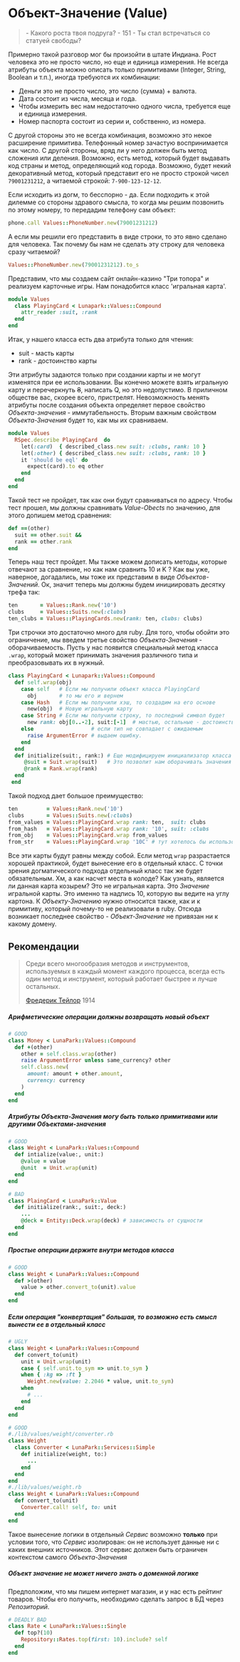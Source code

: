 # Объект-Значение (Value)
> \- Какого роста твоя подруга?
> \- 151
> \- Ты стал встречаться со статуей свободы?

Примерно такой разговор мог бы произойти в штате Индиана. Рост человека это не просто число, но еще и единица измерения. Не всегда атрибуты объекта можно описать только примитивами (Integer, String, Boolean и т.п.), иногда требуются их комбинации:
- Деньги это не просто число, это число (сумма) + валюта.
- Дата состоит из числа, месяца и года.
- Чтобы измерить вес нам недостаточно одного числа, требуется еще и единица измерения.
- Номер паспорта состоит из серии и, собственно, из номера.

С другой стороны это не всегда комбинация, возможно это некое расширение примитива.
Телефонный номер зачастую воспринимается как число. С другой стороны, вряд ли у него должен быть метод сложения или деления. Возможно, есть метод, который будет выдавать код страны и метод, определяющий код города. Возможно, будет некий декоративный метод, который представит его не просто строкой чисел `79001231212`, а читаемой строкой: `7-900-123-12-12`.

<spoiler title="а может в декоратор?">

Если исходить из догм, то бесспорно - да. Если подходить к этой дилемме со стороны здравого смысла, то когда мы решим позвонить по этому номеру, то передадим телефону сам объект:

```ruby
phone.call Values::PhoneNumber.new(79001231212)
```
А если мы решили его представить в виде строки, то это явно сделано для человека. Так почему бы нам не сделать эту строку для человека сразу читаемой?
```ruby
Values::PhoneNumber.new(79001231212).to_s
```
</spoiler>

Представим, что мы создаем сайт онлайн-казино "Три топора" и реализуем карточные игры. Нам понадобится класс 'игральная карта'.

```ruby
module Values
  class PlayingCard < Lunapark::Values::Compound
    attr_reader :suit, :rank
  end
end
```
Итак, у нашего класса есть два атрибута только для чтения:
- suit - масть карты
- rank - достоинство карты

Эти атрибуты задаются только при создании карты и не могут изменятся при ее использовании. Вы конечно можете взять игральную карту и перечеркнуть <s>8</s>, написать Q, но это недопустимо. В  приличном обществе вас, скорее всего, пристрелят. Невозможность менять атрибуты после создания объекта определяет первое свойство _Объекта-значения_ - иммутабельность.
Вторым важным свойством _Объекта-Значения_ будет то, как мы их сравниваем.

```ruby
module Values
  RSpec.describe PlayingCard  do
    let(:card)  { described_class.new suit: :clubs, rank: 10 }
    let(:other) { described_class.new suit: :clubs, rank: 10 }
    it 'should be eql' do
      expect(card).to eq other
    end
  end
end
```
Такой тест не пройдет, так как они будут сравниваться по адресу. Чтобы тест прошел, мы должны сравнивать _Value-Obects_ по значению, для этого допишем метод сравнения:
```ruby
def ==(other)
  suit == other.suit &&
  rank == other.rank
end
```
Теперь наш тест пройдет. Мы также можем дописать методы, которые отвечают за сравнение, но как нам сравнить 10 и K ? Как вы уже, наверное, догадались, мы тоже их представим в виде _Объектов-Значений_. Ок, значит теперь мы должны будем инициировать десятку трефа так:
```ruby
ten       = Values::Rank.new('10')
clubs     = Values::Suits.new(:clubs)
ten_clubs = Values::PlayingCards.new(rank: ten, clubs: clubs)
```
Три строчки это достаточно много для ruby. Для того, чтобы обойти это ограничение, мы введем третье свойство _Объекта-Значения_ - оборачиваемость. Пусть у нас появится специальный метод  класса `.wrap`, который может принимать значения различного типа и преобразовывать их в нужный.
```ruby
class PlayingCard < Lunapark::Values::Compound
  def self.wrap(obj)
    case self   # Если мы получили объект класса PlayingCard
      obj       # то мы его и вернем
    case Hash   # Если мы получили хэш, то создадим на его основе
      new(obj)  # Новую игральную карту
    case String # Если мы получили строку, то последний символ будет
      new rank: obj[0..-2], suit:[-1]  # мастью, остальные - достоинством карты.
    else                  # если тип не совпадает с ожидаемым
      raise ArgumentError # выдаем ошибку.
    end
  end
  def initialize(suit:, rank:) # Еще модифицируем инициализатор класса
     @suit = Suit.wrap(suit)   # Это позволит нам оборачивать значения
     @rank = Rank.wrap(rank)
  end
 end
```
Такой подход дает большое преимущество:
```ruby
ten         = Values::Rank.new('10')
clubs       = Values::Suits.new(:clubs)
from_values = Values::PlayingCard.wrap rank: ten,  suit: clubs
from_hash   = Values::PlayingCard.wrap rank: '10', suit: :clubs
from_obj    = Values::PlayingCard.wrap from_values
from_str    = Values::PlayingCard.wrap '10C' # тут хотелось бы использовать симол треф из utf кодировки, но хабр, их обрезает.
```
Все эти карты будут равны между собой. Если метод `wrap` разрастается хорошей практикой, будет вынесение его в отдельный класс. С точки зрения догматического подхода отдельный класс так же будет обязательным.
Хм, а как насчет места в колоде? Как узнать, является ли данная карта козырем? Это не игральная карта. Это _Значение_ игральной карты. Это именно та надпись 10, которую вы ведите на углу картона.
К _Объекту-Значению_ нужно относится также, как и к примитиву, который почему-то не реализовали в ruby. Отсюда возникает последнее свойство -  _Объект-Значение_ не привязан ни к какому домену.

## Рекомендации
> Среди всего многообразия методов и инструментов, используемых в каждый момент каждого процесса, всегда есть один метод и инструмент, который работает быстрее и лучше остальных.
>
> [Фредерик Тейлор](https://ru.wikipedia.org/wiki/%D0%A4%D1%80%D0%B5%D0%B4%D0%B5%D1%80%D0%B8%D0%BA_%D0%A2%D0%B5%D0%B9%D0%BB%D0%BE%D1%80) 1914

##### Арифметические операции должны возвращать новый объект

```ruby
# GOOD
class Money < LunaPark::Values::Compound
  def +(other)
    other = self.class.wrap(other)
    raise ArgumentError unless same_currency? other
    self.class.new(
      amount: amount + other.amount,
      currency: currency
    )
  end
end
```

##### Атрибуты _Объекта-Значения_ могу быть только примитивами или другими _Объектами-значения_

```ruby
# GOOD
class Weight < LunaPark::Values::Compound
  def intialize(value:, unit:)
    @value = value
    @unit  = Unit.wrap(unit)
  end
end

# BAD
class PlaingCard < LunaPark::Value
  def initialize(rank:, suit:, deck:)
    ...
    @deck = Entity::Deck.wrap(deck) # зависимость от сущности
  end
end
```

##### Простые операции держите внутри методов класса

```ruby
# GOOD
class Weight < LunaPark::Values::Compound
  def >(other)
    value > other.convert_to(unit).value
  end
end
```

##### Если операция "конвертация" большая, то возможно есть смысл вынести ее в отдельный класс

```ruby
# UGLY
class Weight < LunaPark::Values::Compound
  def convert_to(unit)
    unit = Unit.wrap(unit)
    case { self.unit.to_sym => unit.to_sym }
    when { :kg => :ft }
      Weight.new(value: 2.2046 * value, unit.to_sym)
    when
      # ...
    end
  end
end

# GOOD
#./lib/values/weight/converter.rb
class Weight
  class Converter < LunaPark::Services::Simple
    def initialize(weight, to:)
      ...
    end
  end
end
#./lib/values/weight.rb
class Weight < LunaPark::Values::Compound
  def convert_to(unit)
    Converter.call! self, to: unit
  end
end
```

Такое вынесение логики в отдельный _Сервис_ возможно __только__ при условии того, что _Сервис_ изолирован: он не использует данные ни с каких внешних источников. Этот сервис должен быть ограничен контекстом самого _Объекта-Значения_

##### Объект значение не может ничего знать о доменной логике
Предположим, что мы пишем интернет магазин, и у нас есть рейтинг товаров. Чтобы его получить, необходимо сделать запрос в БД через _Репозиторий_.
```ruby
# DEADLY BAD
class Rate < LunaPark::Values::Single
  def top?(10)
    Repository::Rates.top(first: 10).include? self
  end
end
```
